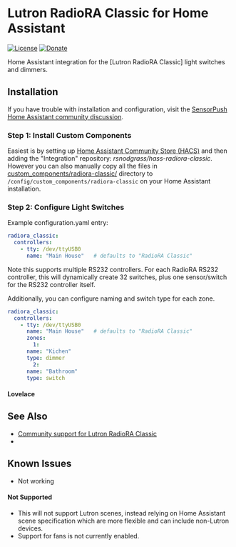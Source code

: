 # Lutron RadioRA Classic for Home Assistant

[![License](https://img.shields.io/badge/License-Apache%202.0-blue.svg)](https://opensource.org/licenses/Apache-2.0)
[![Donate](https://img.shields.io/badge/Donate-PayPal-green.svg)](https://www.paypal.com/cgi-bin/webscr?cmd=_donations&business=WREP29UDAMB6G)

Home Assistant integration for the [Lutron RadioRA Classic] light switches and dimmers.

## Installation

If you have trouble with installation and configuration, visit the [SensorPush Home Assistant community discussion](https://community.home-assistant.io/t/radiora-classic-humidity-and-temperature-sensors/105711).

### Step 1: Install Custom Components

Easiest is by setting up [Home Assistant Community Store (HACS)](https://github.com/custom-components/hacs) and then adding the "Integration" repository: *rsnodgrass/hass-radiora-classic*. However you can also manually copy all the files in [custom_components/radiora-classic/](https://github.com/rsnodgrass/hass-radiora-classic/custom_components/radiora-classic) directory to `/config/custom_components/radiora-classic` on your Home Assistant installation.

### Step 2: Configure Light Switches

Example configuration.yaml entry:

```yaml
radiora_classic:
  controllers:
    - tty: /dev/ttyUSB0
      name: "Main House"   # defaults to "RadioRA Classic"
```

Note this supports multiple RS232 controllers. For each RadioRA RS232 controller, this will dynamically create 32 switches, plus one sensor/switch for the RS232 controller itself.

Additionally, you can configure naming and switch type for each zone.

```yaml
radiora_classic:
  controllers:
    - tty: /dev/ttyUSB0
      name: "Main House"   # defaults to "RadioRA Classic"
      zones:
        1:
	  name: "Kichen"
	  type: dimmer
        2:
	  name: "Bathroom"
	  type: switch
```


#### Lovelace

## See Also

* [Community support for Lutron RadioRA Classic](https://community.home-assistant.io/t/radiora-classic-humidity-and-temperature-sensors/105711)
*

## Known Issues

* Not working

#### Not Supported

* This will not support Lutron scenes, instead relying on Home Assistant scene specification which are more flexible and can include non-Lutron devices.
* Support for fans is not currently enabled.
